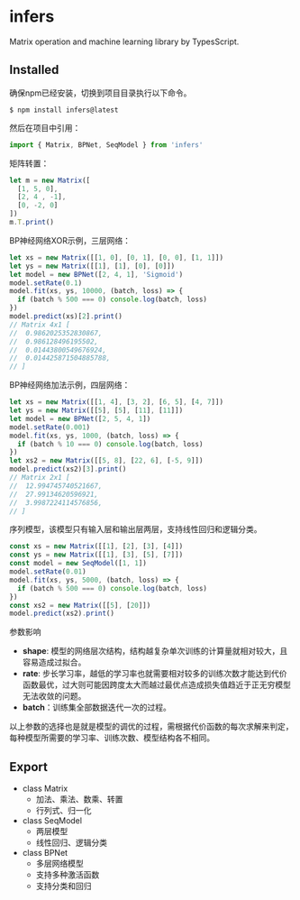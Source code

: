 # infers
Matrix operation and machine learning library by TypesScript.

## Installed
确保npm已经安装，切换到项目目录执行以下命令。
```shell
$ npm install infers@latest
```
然后在项目中引用：
```ts
import { Matrix, BPNet, SeqModel } from 'infers'
```
矩阵转置：
```ts
let m = new Matrix([
  [1, 5, 0],
  [2, 4 , -1],
  [0, -2, 0]
])
m.T.print()
```
BP神经网络XOR示例，三层网络：
```ts
let xs = new Matrix([[1, 0], [0, 1], [0, 0], [1, 1]])
let ys = new Matrix([[1], [1], [0], [0]])
let model = new BPNet([2, 4, 1], 'Sigmoid')
model.setRate(0.1)
model.fit(xs, ys, 10000, (batch, loss) => {
  if (batch % 500 === 0) console.log(batch, loss)
})
model.predict(xs)[2].print()
// Matrix 4x1 [
//  0.9862025352830867, 
//  0.986128496195502, 
//  0.01443800549676924, 
//  0.014425871504885788, 
// ]
```
BP神经网络加法示例，四层网络：
```ts
let xs = new Matrix([[1, 4], [3, 2], [6, 5], [4, 7]])
let ys = new Matrix([[5], [5], [11], [11]])
let model = new BPNet([2, 5, 4, 1])
model.setRate(0.001)
model.fit(xs, ys, 1000, (batch, loss) => {
  if (batch % 10 === 0) console.log(batch, loss)
})
let xs2 = new Matrix([[5, 8], [22, 6], [-5, 9]])
model.predict(xs2)[3].print()
// Matrix 2x1 [
//  12.994745740521667, 
//  27.99134620596921, 
//  3.9987224114576856, 
// ]
```
序列模型，该模型只有输入层和输出层两层，支持线性回归和逻辑分类。
```ts
const xs = new Matrix([[1], [2], [3], [4]])
const ys = new Matrix([[1], [3], [5], [7]])
const model = new SeqModel([1, 1])
model.setRate(0.01)
model.fit(xs, ys, 5000, (batch, loss) => {
  if (batch % 500 === 0) console.log(batch, loss)
})
const xs2 = new Matrix([[5], [20]])
model.predict(xs2).print()
```
参数影响
 - **shape**: 模型的网络层次结构，结构越复杂单次训练的计算量就相对较大，且容易造成过拟合。
 - **rate**: 步长学习率，越低的学习率也就需要相对较多的训练次数才能达到代价函数最优，过大则可能因跨度太大而越过最优点造成损失值趋近于正无穷模型无法收敛的问题。
 - **batch**：训练集全部数据迭代一次的过程。

以上参数的选择也是就是模型的调优的过程，需根据代价函数的每次求解来判定，每种模型所需要的学习率、训练次数、模型结构各不相同。

## Export
- class Matrix
  - 加法、乘法、数乘、转置
  - 行列式、归一化
- class SeqModel
  - 两层模型
  - 线性回归、逻辑分类
- class BPNet
  - 多层网络模型
  - 支持多种激活函数
  - 支持分类和回归
